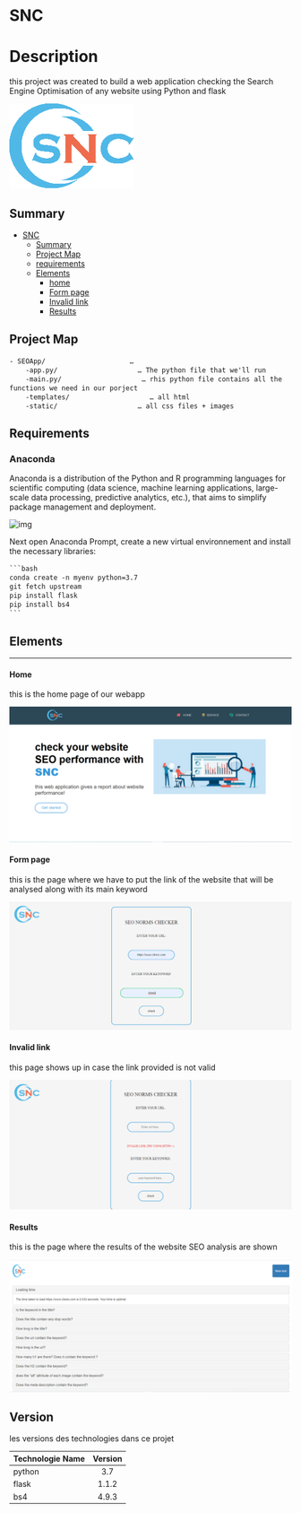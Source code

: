 # SNC

# Description
this project was created to build a web application  checking the Search Engine Optimisation of any website using Python and flask

![img](./static/logo2.png)


## Summary

- [SNC](#SNC)
  - [Summary](#Summary)
  - [Project Map](#project-map)
  - [requirements](#Requirements)
  - [Elements](#elements)
      - [home](#home)
      - [Form page](#)
      - [Invalid link](#invalid-link)
      - [Results](#results)

## Project Map

```
- SEOApp/                     … 
    -app.py/                    … The python file that we'll run
    -main.py/                    … rhis python file contains all the functions we need in our porject
    -templates/                    … all html
    -static/                    … all css files + images
```
## Requirements

### Anaconda

Anaconda is a distribution of the Python and R programming languages for scientific computing (data science, machine learning applications, large-scale data processing, predictive analytics, etc.), that aims to simplify package management and deployment.

![img](https://mrmint.fr/wp-content/uploads/2017/09/anaconda_logo-1024x512.png)


Next open Anaconda Prompt, create a new virtual environnement and install the necessary libraries:

    ```bash
    conda create -n myenv python=3.7
    git fetch upstream
    pip install flask
    pip install bs4
    ```
## Elements

---

#### Home

this is the home page of our webapp

![img](./screenshots/home.png)

#### Form page

this is the page where we have to put the link of the website that will be analysed along with its main keyword

![img](./screenshots/form.png)

#### Invalid link

this page shows up in case the link provided is not valid

![img](./screenshots/invalid.png)

#### Results

this is the page where the results of the website SEO analysis are shown

![img](./screenshots/results.png)

## Version

les versions des technologies dans ce projet

| Technologie Name | Version |
| :--------------- | :-----: |
| python            | 3.7  |
| flask          | 1.1.2  |
| bs4              | 4.9.3 |


